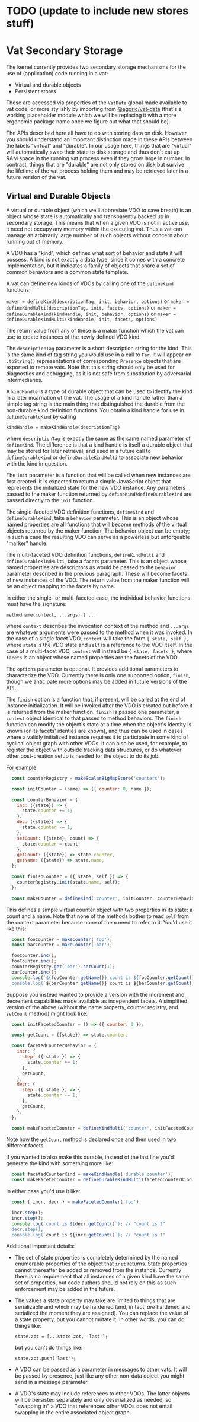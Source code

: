 # TODO (update to include new stores stuff)

# Vat Secondary Storage

The kernel currently provides two secondary storage mechanisms for the use of (application) code running in a vat:

- Virtual and durable objects
- Persistent stores

These are accessed via properties of the `VatData` global made available to vat code, or more stylishly by importing from [@agoric/vat-data](../../vat-data) (that's a working placeholder module which we will be replacing it with a more ergonomic package name once we figure out what that should be).

The APIs described here all have to do with storing data on disk.  However, you should understand an important distinction made in these APIs between the labels "virtual" and "durable".  In our usage here, things that are "virtual" will automatically swap their state to disk storage and thus don't eat up RAM space in the running vat process even if they grow large in number.  In contrast, things that are "durable" are not only stored on disk but survive the lifetime of the vat process holding them and may be retrieved later in a future version of the vat.

## Virtual and Durable Objects

A virtual or durable object (which we'll abbreviate VDO to save breath) is an object whose state is automatically and transparently backed up in secondary storage.  This means that when a given VDO is not in active use, it need not occupy any memory within the executing vat.  Thus a vat can manage an arbitrarily large number of such objects without concern about running out of memory.

A VDO has a "kind", which defines what sort of behavior and state it will possess.  A kind is not exactly a data type, since it comes with a concrete implementation, but it indicates a family of objects that share a set of common behaviors and a common state template.

A vat can define new kinds of VDOs by calling one of the `defineKind` functions:

  `maker = defineKind(descriptionTag, init, behavior, options)`
or
  `maker = defineKindMulti(descriptionTag, init, facets, options)`
or
  `maker = defineDurableKind(kindHandle, init, behavior, options)`
or
  `maker = defineDurableKindMulti(kindHandle, init, facets, options)`

The return value from any of these is a maker function which the vat can use to create instances of the newly defined VDO kind.

The `descriptionTag` parameter is a short description string for the kind.  This is the same kind of tag string you would use in a call to `Far`.  It will appear on `.toString()` representations of corresponding `Presence` objects that are exported to remote vats.  Note that this string should only be used for diagnostics and debugging, as it is not safe from substitution by adversarial intermediaries.

A `kindHandle` is a type of durable object that can be used to identify the kind in a later incarnation of the vat.  The usage of a kind handle rather than a simple tag string is the main thing that distinguished the durable from the non-durable kind definition functions.  You obtain a kind handle for use in `defineDurableKind` by calling

  `kindHandle = makeKindHandle(descriptionTag)`

where `descriptionTag` is exactly the same as the same named parameter of `defineKind`.  The difference is that a kind handle is itself a durable object that may be stored for later retrieval, and used in a future call to `defineDurableKind` or `defineDurableKindMulti` to associate new behavior with the kind in question.

The `init` parameter is a function that will be called when new instances are first created. It is expected to return a simple JavaScript object that represents the initialized state for the new VDO instance.  Any parameters passed to the maker function returned by `defineKind`/`defineDurableKind` are passed directly to the `init` function.

The single-faceted VDO definition functions, `defineKind` and `defineDurableKind`, take a `behavior` parameter.  This is an object whose named properties are all functions that will become methods of the virtual objects returned by the maker function.  The behavior object can be empty; in such a case the resulting VDO can serve as a powerless but unforgeable "marker" handle.

The multi-faceted VDO definition functions, `defineKindMulti` and `defineDurableKindMulti`, take a `facets` parameter.  This is an object whose named properties are descriptors as would be passed to the `behavior` parameter described in the previous paragraph.  These will become facets of new instances of the VDO.  The return value from the maker function will be an object mapping to the facets by name.

In either the single- or multi-faceted case, the individual behavior functions must have the signature:

  `methodname(context, ...args) { ...`

where `context` describes the invocation context of the method and `...args` are whatever arguments were passed to the method when it was invoked.  In the case of a single facet VDO, `context` will take the form `{ state, self }`, where `state` is the VDO state and `self` is a reference to the VDO itself.  In the case of a multi-facet VDO, `context` will instead be `{ state, facets }`, where `facets` is an object whose named properties are the facets of the VDO.

The `options` parameter is optional. It provides additional parameters to characterize the VDO.  Currently there is only one supported option, `finish`, though we anticipate more options may be added in future versions of the API.

The `finish` option is a function that, if present, will be called at the end of
instance initialization.  It will be invoked after the VDO is created but before
it is returned from the maker function.  `finish` is passed one parameter, a
`context` object identical to that passed to method behaviors.  The `finish`
function can modify the object's state at a time when the object's identity is
known (or its facets' identies are known), and thus can be used in cases where a
validly initialized instance requires it to participate in some kind of cyclical
object graph with other VDOs.  It can also be used, for example, to register the
object with outside tracking data structures, or do whatever other post-creation
setup is needed for the object to do its job.

For example:

```javascript
  const counterRegistry = makeScalarBigMapStore('counters');

  const initCounter = (name) => ({ counter: 0, name });

  const counterBehavior = {
    inc: ({state}) => {
      state.counter += 1;
    },
    dec: ({state}) => {
      state.counter -= 1;
    },
    setCount: ({state}, count) => {
      state.counter = count;
    },
    getCount: ({state}) => state.counter,
    getName: ({state}) => state.name,
  };

  const finishCounter = ({ state, self }) => {
    counterRegistry.init(state.name, self);
  };

  const makeCounter = defineKind('counter', initCounter, counterBehavior, { finish: finishCounter });
```

This defines a simple virtual counter object with two properties in its state: a count and a name.  Note that none of the methods bother to read `self` from the context parameter because none of them need to refer to it.  You'd use it like this:

```javascript
  const fooCounter = makeCounter('foo');
  const barCounter = makeCounter('bar');

  fooCounter.inc();
  fooCounter.inc();
  counterRegistry.get('bar').setCount(1);
  barCounter.inc();
  console.log(`${fooCounter.getName()} count is ${fooCounter.getCount()`); // "foo count is 2"
  console.log(`${barCounter.getName()} count is ${barCounter.getCount()`); // "bar count is 2"
```

Suppose you instead wanted to provide a version with the increment and decrement capabilities made available as independent facets.  A simplified version of the above (without the name property, counter registry, and `setCount` method) might look like:

```javascript
  const initFacetedCounter = () => ({ counter: 0 });

  const getCount = ({state}) => state.counter,

  const facetedCounterBehavior = {
    incr: {
      step: ({ state }) => {
        state.counter += 1;
      },
      getCount,
    },
    decr: {
      step: ({ state }) => {
        state.counter -= 1;
      },
      getCount,
    },
  };

  const makeFacetedCounter = defineKindMulti('counter', initFacetedCounter, facetedCounterBehavior);
```

Note how the `getCount` method is declared once and then used in two different facets.

If you wanted to also make this durable, instead of the last line you'd generate the kind with something more like:

```javascript
  const facetedCounterKind = makeKindHandle('durable counter');
  const makeFacetedCounter = defineDurableKindMulti(facetedCounterKind, initCounter, facetedCounterBehavior);
```

In either case you'd use it like:

```javascript
  const { incr, decr } = makeFacetedCounter('foo');

  incr.step();
  incr.step();
  console.log(`count is ${decr.getCount()`); // "count is 2"
  decr.step();
  console.log(`count is ${incr.getCount()`); // "count is 1"
```

Additional important details:

- The set of state properties is completely determined by the named enumerable properties of the object that `init` returns.  State properties cannot thereafter be added or removed from the instance.  Currently there is no requirement that all instances of a given kind have the same set of properties, but code authors should not rely on this as such enforcement may be added in the future.

- The values a state property may take are limited to things that are serializable and which may be hardened (and, in fact, _are_ hardened and serialized the moment they are assigned).  You can replace the value of a state property, but you cannot mutate it.  In other words, you can do things like:

  `state.zot = [...state.zot, 'last'];`

  but you can't do things like:

  `state.zot.push('last');`

- A VDO can be passed as a parameter in messages to other vats.  It will be passed by presence, just like any other non-data object you might send in a message parameter.

- A VDO's state may include references to other VDOs. The latter objects will be persisted separately and only deserialized as needed, so "swapping in" a VDO that references other VDOs does not entail swapping in the entire associated object graph.
